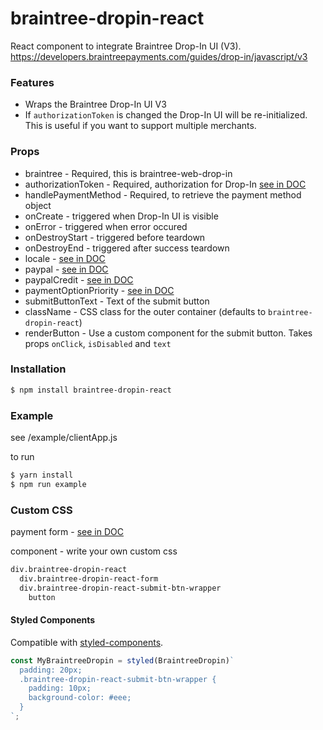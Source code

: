 # braintree-dropin-react

React component to integrate Braintree Drop-In UI (V3).
https://developers.braintreepayments.com/guides/drop-in/javascript/v3

### Features
* Wraps the Braintree Drop-In UI V3
* If ```authorizationToken``` is changed the Drop-In UI will be re-initialized. This is useful if you want to support multiple merchants.

### Props

* braintree - Required, this is braintree-web-drop-in
* authorizationToken - Required, authorization for Drop-In [see in DOC](https://developers.braintreepayments.com/guides/drop-in/javascript/v3#configuration)
* handlePaymentMethod - Required, to retrieve the payment method object
* onCreate - triggered when Drop-In UI is visible
* onError - triggered when error occured
* onDestroyStart - triggered before teardown
* onDestroyEnd - triggered after success teardown
* locale - [see in DOC](https://developers.braintreepayments.com/guides/drop-in/javascript/v3#availability)
* paypal - [see in DOC](https://developers.braintreepayments.com/guides/drop-in/javascript/v3#accepting-paypal)
* paypalCredit - [see in DOC](https://developers.braintreepayments.com/guides/drop-in/javascript/v3#accepting-paypal-credit)
* paymentOptionPriority - [see in DOC](https://developers.braintreepayments.com/guides/drop-in/javascript/v3#payment-option-priority)
* submitButtonText - Text of the submit button
* className - CSS class for the outer container (defaults to `braintree-dropin-react`)
* renderButton - Use a custom component for the submit button. Takes props `onClick`, `isDisabled` and `text`

### Installation

```sh
$ npm install braintree-dropin-react
```

### Example
see /example/clientApp.js

to run
```sh
$ yarn install
$ npm run example
```

### Custom CSS
payment form - [see in DOC](https://developers.braintreepayments.com/guides/drop-in/javascript/v3#custom-css)

component - write your own custom css
```sh
div.braintree-dropin-react
  div.braintree-dropin-react-form
  div.braintree-dropin-react-submit-btn-wrapper
    button
```

#### Styled Components

Compatible with [styled-components](https://github.com/styled-components/styled-components).

```js
const MyBraintreeDropin = styled(BraintreeDropin)`
  padding: 20px;
  .braintree-dropin-react-submit-btn-wrapper {
    padding: 10px;
    background-color: #eee;
  }
`;
```
